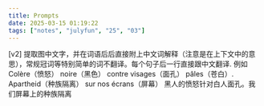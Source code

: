 ```yaml
---
title: Prompts
date: 2025-03-15 01:19:22
tags: ["notes", "julyfun", "25", "03"]
---
```

[v2]
提取图中文字，并在词语后后直接附上中文词解释（注意是在上下文中的意思），常规冠词等特别简单的词不翻译。每个句子后一行直接跟中文翻译. 例如 Colère（愤怒） noire（黑色） contre visages（面孔） pâles（苍白）. Apartheid（种族隔离） sur nos écrans（屏幕） 黑人的愤怒针对白人面孔。我们屏幕上的种族隔离
